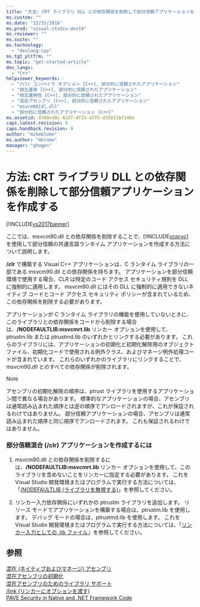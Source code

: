```yaml
---
title: "方法: CRT ライブラリ DLL との依存関係を削除して部分信頼アプリケーションを作成する | Microsoft Docs"
ms.custom: ""
ms.date: "12/15/2016"
ms.prod: "visual-studio-dev14"
ms.reviewer: ""
ms.suite: ""
ms.technology: 
  - "devlang-cpp"
ms.tgt_pltfrm: ""
ms.topic: "get-started-article"
dev_langs: 
  - "C++"
helpviewer_keywords: 
  - "/clr コンパイラ オプション [C++], 部分的に信頼されたアプリケーション"
  - "相互運用 [C++], 部分的に信頼されたアプリケーション"
  - "相互運用性 [C++], 部分的に信頼されたアプリケーション"
  - "混在アセンブリ [C++], 部分的に信頼されたアプリケーション"
  - "msvcm90[d].dll"
  - "部分的に信頼されたアプリケーション [C++]"
ms.assetid: 4760cd0c-4227-4f23-a7fb-d25b51bf246e
caps.latest.revision: 9
caps.handback.revision: 9
author: "mikeblome"
ms.author: "mblome"
manager: "ghogen"
---
```

# 方法: CRT ライブラリ DLL との依存関係を削除して部分信頼アプリケーションを作成する
[!INCLUDE[vs2017banner](../assembler/inline/includes/vs2017banner.md)]

ここでは、msvcm90.dll との依存関係を削除することで、[!INCLUDE[vcprvc](../build/includes/vcprvc_md.md)] を使用して部分信頼の共通言語ランタイム アプリケーションを作成する方法について説明します。  
  
 **\/clr** で構築する Visual C\+\+ アプリケーションは、C ランタイム ライブラリの一部である msvcm90.dll との依存関係を持ちます。  アプリケーションを部分信頼環境で使用する場合、CLR は特定のコード アクセス セキュリティ規則を DLL に強制的に適用します。  msvcm90.dll にはその DLL に強制的に適用できないネイティブ コードとコード アクセス セキュリティ ポリシーが含まれているため、この依存関係を削除する必要があります。  
  
 アプリケーションが C ランタイム ライブラリの機能を使用していないときに、このライブラリとの依存関係をコードから削除する場合は、**\/NODEFAULTLIB:msvcmrt.lib** リンカー オプションを使用して、ptrustm.lib または ptrustmd.lib のいずれかとリンクする必要があります。  これらのライブラリには、アプリケーションの初期化と初期化解除用のオブジェクト ファイル、初期化コードで使用される例外クラス、およびマネージ例外処理コードが含まれています。  これらのいずれかのライブラリにリンクすることで、msvcm90.dll とのすべての依存関係が削除されます。  
  
> [!NOTE]
>  アセンブリの初期化解除の順序は、ptrust ライブラリを使用するアプリケーション間で異なる場合があります。  標準的なアプリケーションの場合、アセンブリは通常読み込まれた順序とは逆の順序でアンロードされますが、これが保証されるわけではありません。  部分信頼アプリケーションの場合、アセンブリは通常読み込まれた順序と同じ順序でアンロードされます。  これも保証されるわけではありません。  
  
### 部分信頼混合 \(\/clr\) アプリケーションを作成するには  
  
1.  msvcm90.dll との依存関係を削除するには、**\/NODEFAULTLIB:msvcmrt.lib** リンカー オプションを使用して、このライブラリを含めないことをリンカーに指定する必要があります。  これを Visual Studio 開発環境またはプログラムで実行する方法については、「[\/NODEFAULTLIB \(ライブラリを無視する\)](../build/reference/nodefaultlib-ignore-libraries.md)」を参照してください。  
  
2.  リンカー入力依存関係にいずれかの ptrustm ライブラリを追加します。  リリース モードでアプリケーションを構築する場合は、ptrustm.lib を使用します。  デバッグ モードの場合は、ptrustmd.lib を使用します。  これを Visual Studio 開発環境またはプログラムで実行する方法については、「[リンカー入力としての .lib ファイル](../build/reference/dot-lib-files-as-linker-input.md)」を参照してください。  
  
## 参照  
 [混在 \(ネイティブおよびマネージ\) アセンブリ](../Topic/Mixed%20\(Native%20and%20Managed\)%20Assemblies.md)   
 [混在アセンブリの初期化](../Topic/Initialization%20of%20Mixed%20Assemblies.md)   
 [混在アセンブリのためのライブラリ サポート](../dotnet/library-support-for-mixed-assemblies.md)   
 [\/link \(リンカーにオプションを渡す\)](../Topic/-link%20\(Pass%20Options%20to%20Linker\).md)   
 [PAVE Security in Native and .NET Framework Code](http://msdn.microsoft.com/ja-jp/bd61be84-c143-409a-a75a-44253724f784)